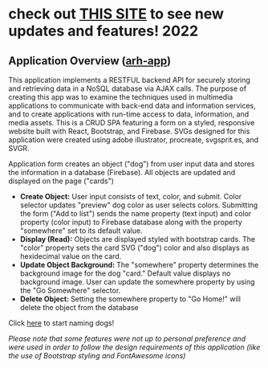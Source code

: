 # check out [THIS SITE](https://name-this-dog.web.app/) to see new updates and features! 2022
## Application Overview ([arh-app](https://arh-final.web.app))
This application implements a RESTFUL backend API for securely storing and retrieving data in a NoSQL database via AJAX calls. The purpose of creating this app was to examine the techniques used in multimedia applications to communicate with back-end data and information services, and to create applications with run-time access to data, information, and media assets. This is a CRUD SPA featuring a form on a styled, responsive website built with React, Bootstrap, and Firebase. SVGs designed for this application were created using adobe illustrator, procreate, svgsprit.es, and SVGR. 
>
Application form creates an object ("dog") from user input data and stores the information in a database (Firebase). All objects are updated and displayed on the page ("cards")
<ul>
<li><strong>Create Object:</strong> User input consists of text, color, and submit. Color selector updates "preview" dog color as user selects colors. Submitting the form ("Add to list") sends the name property (text input) and color property (color input) to Firebase database along with the property "somewhere" set to its default value.</li>
 <li><strong>Display (Read):</strong> Objects are displayed styled with bootstrap cards. The "color" property sets the card SVG ("dog") color and also displays as hexidecimal value on the card.</li>
 <li><strong>Update Object Background: </strong>
The "somewhere" property determines the background image for the dog "card." Default value displays no background image. User can update the somewhere property by using the "Go Somewhere" selector. </li>
 <li><strong>Delete Object: </strong> Setting the somewhere property to "Go Home!" will delete the object from the database  </li>
 </ul>


Click [here](https://arh-final.web.app) to start naming dogs!
>
*Please note that some features were not up to personal preference and were used in order to follow the design requirements of this application (like the use of Bootstrap styling and FontAwesome icons)*

